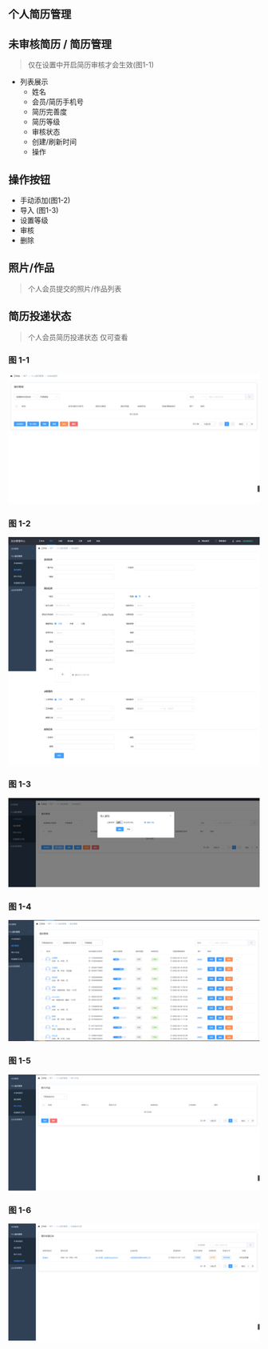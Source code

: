 ## 个人简历管理 <!-- {docsify-ignore} -->

## 未审核简历 / 简历管理
  > 仅在设置中开启简历审核才会生效(图1-1)
  - 列表展示
    - 姓名
    - 会员/简历手机号
    - 简历完善度
    - 简历等级
    - 审核状态
    - 创建/刷新时间
    - 操作
## 操作按钮
 - 手动添加(图1-2)
 - 导入 (图1-3)
 - 设置等级
 - 审核
 - 删除
## 照片/作品
  > 个人会员提交的照片/作品列表
## 简历投递状态
  > 个人会员简历投递状态 仅可查看
### 图 1-1<!-- {docsify-ignore} -->

![1-1](../../img/user/3-1.png)

### 图 1-2<!-- {docsify-ignore} -->

![1-2](../../img/user/3-2.png)

### 图 1-3<!-- {docsify-ignore} -->

![1-3](../../img/user/3-3.png)

### 图 1-4<!-- {docsify-ignore} -->

![1-4](../../img/user/3-4.png)
### 图 1-5<!-- {docsify-ignore} -->

![1-5](../../img/user/3-5.png)
### 图 1-6<!-- {docsify-ignore} -->

![1-6](../../img/user/3-6.png)